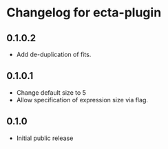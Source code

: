 # Changelog for ecta-plugin

## 0.1.0.2

- Add de-duplication of fits.

## 0.1.0.1

- Change default size to 5
- Allow specification of expression size via flag.

## 0.1.0

- Initial public release
